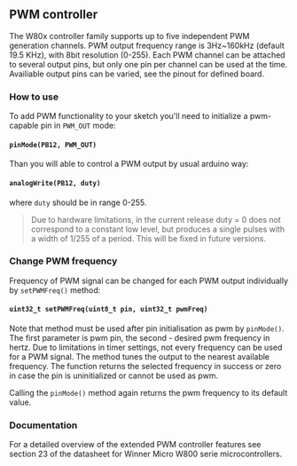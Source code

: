 ## PWM controller

The W80x controller family supports up to five independent PWM generation channels. PWM output frequency range is 3Hz~160kHz (default 19.5 KHz), with 8bit resolution (0-255). Each PWM channel can be attached to several output pins, but only one pin per channel can be used at the time. Availiable output pins can be varied, see the pinout for defined board.

### **How to use**
To add PWM functionality to your sketch you'll need to initialize a pwm-capable pin in `PWM_OUT` mode:

#### **`pinMode(PB12, PWM_OUT)`**

Than you will able to control a PWM output by usual arduino way:

#### **`analogWrite(PB12, duty)`**

where `duty` should be in range 0-255.
> Due to hardware limitations, in the current release duty = 0 does not correspond to a constant low level, but produces a single pulses with a width of 1/255 of a period. This will be fixed in future versions.

### **Change PWM frequency**

Frequency of PWM signal can be changed for each PWM output individually by `setPWMFreq()` method:

#### **`uint32_t setPWMFreq(uint8_t pin, uint32_t pwmFreq)`**

Note that method must be used after pin initialisation as pwm by `pinMode()`. The first parameter is pwm pin, the second - desired pwm frequency in hertz. Due to limitations in timer settings, not every frequency can be used for a PWM signal. The method tunes the output to the nearest available frequency. The function returns the selected frequency in success or zero in case the pin is uninitialized or cannot be used as pwm.

Calling the `pinMode()` method again returns the pwm frequency to its default value.


### Documentation 

For a detailed overview of the extended PWM controller features see section 23 of the datasheet for Winner Micro W800 serie microcontrollers. 
